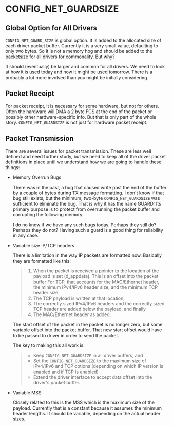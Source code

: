 # CONFIG\_NET\_GUARDSIZE

## Global Option for All Drivers

`CONFIG_NET_GUARD_SIZE` is global option. It is added to the allocated
size of each driver packet buffer. Currently it is a very small value,
defaulting to only two bytes. So it is not a memory hog and should be
added to the packetsize for all drivers for commonality. But why?

It should (eventually) be larger and common for all drivers. We need to
look at how it is used today and how it might be used tomorrow. There is
a probably a lot more involved than you might be initially considering.

## Packet Receipt

For packet receipt, it is necessary for some hardware, but not for
others. Often the hardware will DMA a 2 byte FCS at the end of the
packet or possibly other hardware-specific info. But that is only part
of the whole story. `CONFIG_NET_GUARDSIZE` is not just for hardware
packet receipt.

## Packet Transmission

There are several issues for packet transmission. These are less well
defined and need further study, but we need to keep all of the driver
packet definitions in place until we understand how we are going to
handle these things:

  - Memory Overrun Bugs
    
    There was in the past, a bug that caused write past the end of the
    buffer by a couple of bytes during TX message formatting. I don't
    know if that bug still exists, but the minimum, two-byte
    `CONFIG_NET_GUARDSIZE` was sufficient to eliminate the bug. That is
    why it has the name GUARD: Its primary purpose is to protect from
    overrunning the packet buffer and corrupting the following memory.
    
    I do no know if we have any such bugs today. Perhaps they still do?
    Perhaps they do not? Having such a guard is a good thing for
    reliability in any case.

  - Variable size IP/TCP headers
    
    There is a limitation in the way IP packets are formatted now.
    Basically they are formatted like this:
    
    > 1.  When the packet is received a pointer to the location of the
    >     payload is set (d\_appdata). This is an offset into the packet
    >     buffer For TCP, that accounts for the MAC/Ethernet header, the
    >     minimum IPv4/IPv6 header size, and the minimum TCP header
    >     size.
    > 2.  The TCP payload is written at that location,
    > 3.  The correctly sized IPv4/IPv6 headers and the correctly sized
    >     TCP header are added below the payload, and finally
    > 4.  The MAC/Ethernet header as added.
    
    The start offset of the packet in the packet is no longer zero, but
    some variable offset into the packet buffer. That new start offset
    would have to be passed to driver in order to send the packet.
    
    The key to making this all work is:
    
    >   - Keep `CONFIG_NET_GUARDSIZE` in all driver buffers, and
    >   - Set the `CONFIG_NET_GUARDSIZE` to the maximum size of
    >     IPv4/IPv6 and TCP options (depending on which IP version is
    >     enabled and if TCP is enabled)
    >   - Extend the driver interface to accept data offset into the
    >     driver's packet buffer.

  - Variable MSS
    
    Closely related to this is the MSS which is the maximum size of the
    payload. Currently that is a constant because it assumes the minimum
    header lengths. It should be variable, depending on the actual
    header sizes.
